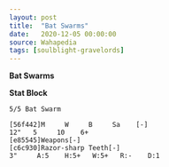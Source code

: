 ```yaml
---
layout: post
title:  "Bat Swarms"
date:   2020-12-05 00:00:00
source: Wahapedia
tags: [soulblight-gravelords]
---
```


**Bat Swarms**

**Stat Block**
```
5/5 Bat Swarm
```

```
[56f442]M     W     B     Sa    [-]
12"   5     10    6+    
[e85545]Weapons[-]
[c6c930]Razor-sharp Teeth[-]
3"     A:5    H:5+   W:5+   R:-    D:1   
```
    